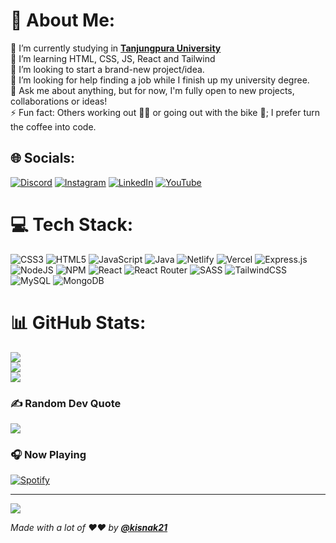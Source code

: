 # 💫 About Me:
🔭 I’m currently studying in **[Tanjungpura University](https://untan.ac.id/)**<br>🌱 I’m learning HTML, CSS, JS, React and Tailwind<br>👯 I’m looking to start a brand-new project/idea. <br>🤔 I’m looking for help finding a job while I finish up my university degree.<br>💬 Ask me about anything, but for now, I'm fully open to new projects, collaborations or ideas!<br>⚡ Fun fact: Others working out 🏋🏽 or going out with the bike 🚴; I prefer turn the coffee into code.

## 🌐 Socials:
[![Discord](https://img.shields.io/badge/Discord-%237289DA.svg?logo=discord&logoColor=white)](https://discord.gg/kisnak#0241) [![Instagram](https://img.shields.io/badge/Instagram-%23E4405F.svg?logo=Instagram&logoColor=white)](https://instagram.com/kisnaak.ngroho) [![LinkedIn](https://img.shields.io/badge/LinkedIn-%230077B5.svg?logo=linkedin&logoColor=white)](https://linkedin.com/in/kresna-satya-nugroho-0bb3b1227) [![YouTube](https://img.shields.io/badge/YouTube-%23FF0000.svg?logo=YouTube&logoColor=white)](https://youtube.com/@kisnaknugroho1801) 

# 💻 Tech Stack:
![CSS3](https://img.shields.io/badge/css3-%231572B6.svg?style=for-the-badge&logo=css3&logoColor=white) ![HTML5](https://img.shields.io/badge/html5-%23E34F26.svg?style=for-the-badge&logo=html5&logoColor=white) ![JavaScript](https://img.shields.io/badge/javascript-%23323330.svg?style=for-the-badge&logo=javascript&logoColor=%23F7DF1E) ![Java](https://img.shields.io/badge/java-%23ED8B00.svg?style=for-the-badge&logo=java&logoColor=white) ![Netlify](https://img.shields.io/badge/netlify-%23000000.svg?style=for-the-badge&logo=netlify&logoColor=#00C7B7) ![Vercel](https://img.shields.io/badge/vercel-%23000000.svg?style=for-the-badge&logo=vercel&logoColor=white) ![Express.js](https://img.shields.io/badge/express.js-%23404d59.svg?style=for-the-badge&logo=express&logoColor=%2361DAFB) ![NodeJS](https://img.shields.io/badge/node.js-6DA55F?style=for-the-badge&logo=node.js&logoColor=white) ![NPM](https://img.shields.io/badge/NPM-%23000000.svg?style=for-the-badge&logo=npm&logoColor=white) ![React](https://img.shields.io/badge/react-%2320232a.svg?style=for-the-badge&logo=react&logoColor=%2361DAFB) ![React Router](https://img.shields.io/badge/React_Router-CA4245?style=for-the-badge&logo=react-router&logoColor=white) ![SASS](https://img.shields.io/badge/SASS-hotpink.svg?style=for-the-badge&logo=SASS&logoColor=white) ![TailwindCSS](https://img.shields.io/badge/tailwindcss-%2338B2AC.svg?style=for-the-badge&logo=tailwind-css&logoColor=white) ![MySQL](https://img.shields.io/badge/mysql-%2300f.svg?style=for-the-badge&logo=mysql&logoColor=white) ![MongoDB](https://img.shields.io/badge/MongoDB-%234ea94b.svg?style=for-the-badge&logo=mongodb&logoColor=white)
# 📊 GitHub Stats:
![](https://github-readme-stats.vercel.app/api?username=kisnak21&theme=blueberry&hide_border=false&include_all_commits=true&count_private=false)<br/>
![](https://github-readme-streak-stats.herokuapp.com/?user=kisnak21&theme=blueberry&hide_border=false)<br/>
![](https://github-readme-stats.vercel.app/api/top-langs/?username=kisnak21&theme=blueberry&hide_border=false&include_all_commits=true&count_private=false&layout=compact)

### ✍️ Random Dev Quote
![](https://quotes-github-readme.vercel.app/api?type=horizontal&theme=light)

### 🎧 Now Playing 

[![Spotify](https://github-readme-remake.vercel.app/api/spotify)](https://open.spotify.com/user/31xpoy7n5dqwm2423mfosoifmmt4)

---

[![](https://visitcount.itsvg.in/api?id=kisnak21&icon=9&color=0)](https://visitcount.itsvg.in)

_Made with a lot of ❤️❤️ by **[@kisnak21](https://github.com/kisnak21)**_
